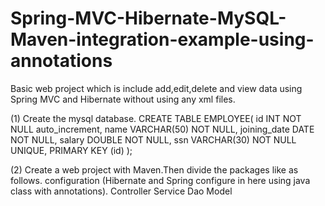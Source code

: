 # Spring-MVC-Hibernate-MySQL-Maven-integration-example-using-annotations
Basic web project which is include add,edit,delete and view data using Spring MVC and Hibernate without using any xml files.

(1) Create the mysql database.
      CREATE TABLE EMPLOYEE(
        id INT NOT NULL auto_increment, 
        name VARCHAR(50) NOT NULL,
        joining_date DATE NOT NULL,
        salary DOUBLE NOT NULL,
        ssn VARCHAR(30) NOT NULL UNIQUE,
        PRIMARY KEY (id)
      );
    
      
(2) Create a web project with Maven.Then divide the packages like as follows. 
     configuration (Hibernate and Spring configure in here using java class with annotations).
     Controller
     Service
     Dao
     Model
     
